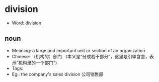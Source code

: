 # division

- Word: division

## noun

- Meaning: a large and important unit or section of an organization
- Chinese: （机构的）部门 （本义是“分成若干部分”，这里是引申含意，表示“机构里的一个部门”）
- Tags: 
- Eg.: the company's sales division 公司销售部

